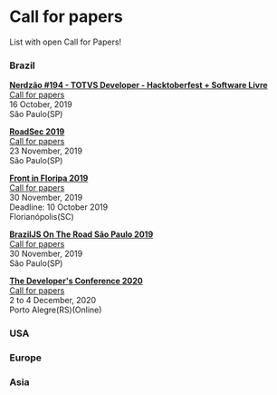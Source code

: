 # Call for papers

List with open Call for Papers!

### Brazil

[**Nerdzão #194 - TOTVS Developer - Hacktoberfest + Software Livre**](https://www.meetup.com/pt-BR/Nerdzao/events/265105390/)  
[Call for papers](http://bit.ly/call4papersNerdzao194)  
16 October, 2019  
São Paulo(SP)

[**RoadSec 2019**](https://roadsec.com.br/)  
[Call for papers](https://roadsec.com.br/participe/)  
23 November, 2019  
São Paulo(SP)

[**Front in Floripa 2019**](https://braziljs.org/eventos/otr-on-the-road-sao-paulo/2019/)  
[Call for papers](https://docs.google.com/forms/d/e/1FAIpQLSeFtSYFwhKgW32pZU-wadvKg5zul5PUfmoLsisL-pGqtXfqMQ/viewform)  
30 November, 2019  
Deadline: 10 October 2019  
Florianópolis(SC)  

[**BrazilJS On The Road São Paulo 2019**](https://braziljs.org/eventos/otr-on-the-road-sao-paulo/2019)  
[Call for papers](https://docs.google.com/forms/d/e/1FAIpQLSeFtSYFwhKgW32pZU-wadvKg5zul5PUfmoLsisL-pGqtXfqMQ/viewform)  
30 November, 2019  
São Paulo(SP)

[**The Developer's Conference 2020**](https://thedevconf.com/tdc/2020/index.html)  
[Call for papers](https://thedevconf.com/call4papers)  
2 to 4 December, 2020  
Porto Alegre(RS)(Online)

### USA

### Europe

### Asia

